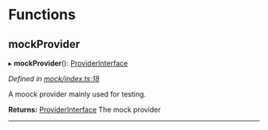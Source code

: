 

# Functions

<a id="mockprovider"></a>

##  mockProvider

▸ **mockProvider**(): [ProviderInterface](../interfaces/_types_d_.providerinterface.md)

*Defined in [mock/index.ts:18](https://github.com/polkadot-js/api/blob/59e9783/packages/api-provider/src/mock/index.ts#L18)*

A moock provider mainly used for testing.

**Returns:** [ProviderInterface](../interfaces/_types_d_.providerinterface.md)
The mock provider

___

